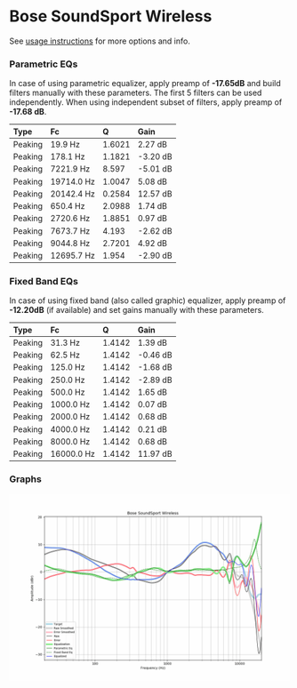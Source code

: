 # Bose SoundSport Wireless
See [usage instructions](https://github.com/jaakkopasanen/AutoEq#usage) for more options and info.

### Parametric EQs
In case of using parametric equalizer, apply preamp of **-17.65dB** and build filters manually
with these parameters. The first 5 filters can be used independently.
When using independent subset of filters, apply preamp of **-17.68 dB**.

| Type    | Fc         |      Q | Gain     |
|:--------|:-----------|:-------|:---------|
| Peaking | 19.9 Hz    | 1.6021 | 2.27 dB  |
| Peaking | 178.1 Hz   | 1.1821 | -3.20 dB |
| Peaking | 7221.9 Hz  | 8.597  | -5.01 dB |
| Peaking | 19714.0 Hz | 1.0047 | 5.08 dB  |
| Peaking | 20142.4 Hz | 0.2584 | 12.57 dB |
| Peaking | 650.4 Hz   | 2.0988 | 1.74 dB  |
| Peaking | 2720.6 Hz  | 1.8851 | 0.97 dB  |
| Peaking | 7673.7 Hz  | 4.193  | -2.62 dB |
| Peaking | 9044.8 Hz  | 2.7201 | 4.92 dB  |
| Peaking | 12695.7 Hz | 1.954  | -2.90 dB |

### Fixed Band EQs
In case of using fixed band (also called graphic) equalizer, apply preamp of **-12.20dB**
(if available) and set gains manually with these parameters.

| Type    | Fc         |      Q | Gain     |
|:--------|:-----------|:-------|:---------|
| Peaking | 31.3 Hz    | 1.4142 | 1.39 dB  |
| Peaking | 62.5 Hz    | 1.4142 | -0.46 dB |
| Peaking | 125.0 Hz   | 1.4142 | -1.68 dB |
| Peaking | 250.0 Hz   | 1.4142 | -2.89 dB |
| Peaking | 500.0 Hz   | 1.4142 | 1.65 dB  |
| Peaking | 1000.0 Hz  | 1.4142 | 0.07 dB  |
| Peaking | 2000.0 Hz  | 1.4142 | 0.68 dB  |
| Peaking | 4000.0 Hz  | 1.4142 | 0.21 dB  |
| Peaking | 8000.0 Hz  | 1.4142 | 0.68 dB  |
| Peaking | 16000.0 Hz | 1.4142 | 11.97 dB |

### Graphs
![](./Bose%20SoundSport%20Wireless.png)